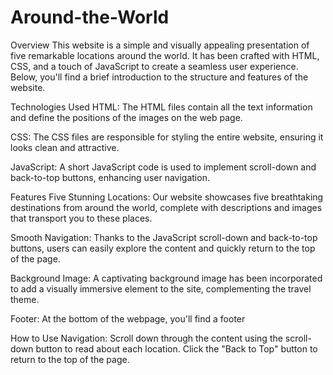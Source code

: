 # Around-the-World
Overview
This website is a simple and visually appealing presentation of five remarkable locations around the world. It has been crafted with HTML, CSS, and a touch of JavaScript to create a seamless user experience. Below, you'll find a brief introduction to the structure and features of the website.

Technologies Used
HTML: The HTML files contain all the text information and define the positions of the images on the web page.

CSS: The CSS files are responsible for styling the entire website, ensuring it looks clean and attractive.

JavaScript: A short JavaScript code is used to implement scroll-down and back-to-top buttons, enhancing user navigation.

Features
Five Stunning Locations: Our website showcases five breathtaking destinations from around the world, complete with descriptions and images that transport you to these places.

Smooth Navigation: Thanks to the JavaScript scroll-down and back-to-top buttons, users can easily explore the content and quickly return to the top of the page.

Background Image: A captivating background image has been incorporated to add a visually immersive element to the site, complementing the travel theme.

Footer: At the bottom of the webpage, you'll find a footer

How to Use
Navigation: Scroll down through the content using the scroll-down button to read about each location. Click the "Back to Top" button to return to the top of the page.
